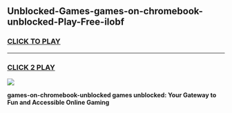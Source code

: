 
## Unblocked-Games-games-on-chromebook-unblocked-Play-Free-ilobf
<h3>
<a href="https://premium76.site?title=games-on-chromebook-unblocked&ref=20A">CLICK TO PLAY</a></h3>
<hr>

<h3>
<a href="https://premium76.site?title=games-on-chromebook-unblocked&ref=20A">CLICK 2 PLAY</a>
  
</h3>

<a href="https://premium76.site?title=games-on-chromebook-unblocked&ref=20A"><img src="https://clearcache.store/games.png"></a>


**games-on-chromebook-unblocked games unblocked: Your Gateway to Fun and Accessible Online Gaming**
